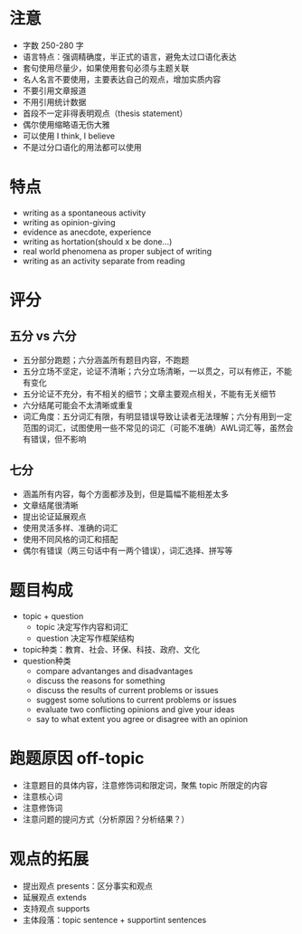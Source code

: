 # 注意

* 字数 250-280 字
* 语言特点：强调精确度，半正式的语言，避免太过口语化表达
* 套句使用尽量少，如果使用套句必须与主题关联
* 名人名言不要使用，主要表达自己的观点，增加实质内容
* 不要引用文章报道
* 不用引用统计数据
* 首段不一定非得表明观点（thesis statement）
* 偶尔使用缩略语无伤大雅
* 可以使用 I think, I believe
* 不是过分口语化的用法都可以使用

# 特点

* writing as a spontaneous activity
* writing as opinion-giving
* evidence as anecdote, experience
* writing as hortation(should x be done...)
* real world phenomena as proper subject of writing
* writing as an activity separate from reading

# 评分

## 五分 vs 六分

* 五分部分跑题；六分涵盖所有题目内容，不跑题
* 五分立场不坚定，论证不清晰；六分立场清晰，一以贯之，可以有修正，不能有变化
* 五分论证不充分，有不相关的细节；文章主要观点相关，不能有无关细节
* 六分结尾可能会不太清晰或重复
* 词汇角度：五分词汇有限，有明显错误导致让读者无法理解；六分有用到一定范围的词汇，试图使用一些不常见的词汇（可能不准确）AWL词汇等，虽然会有错误，但不影响

## 七分

* 涵盖所有内容，每个方面都涉及到，但是篇幅不能相差太多
* 文章结尾很清晰
* 提出论证延展观点
* 使用灵活多样、准确的词汇
* 使用不同风格的词汇和搭配
* 偶尔有错误（两三句话中有一两个错误），词汇选择、拼写等

# 题目构成

* topic + question
  * topic 决定写作内容和词汇
  * question 决定写作框架结构
* topic种类：教育、社会、环保、科技、政府、文化
* question种类
  * compare advantanges and disadvantages
  * discuss the reasons for something
  * discuss the results of current problems or issues
  * suggest some solutions to current problems or issues
  * evaluate two conflicting opinions and give your ideas
  * say to what extent you agree or disagree with an opinion

# 跑题原因 off-topic

* 注意题目的具体内容，注意修饰词和限定词，聚焦 topic 所限定的内容
* 注意核心词
* 注意修饰词
* 注意问题的提问方式（分析原因？分析结果？）

# 观点的拓展

* 提出观点 presents：区分事实和观点
* 延展观点 extends
* 支持观点 supports
* 主体段落：topic sentence + supportint sentences
